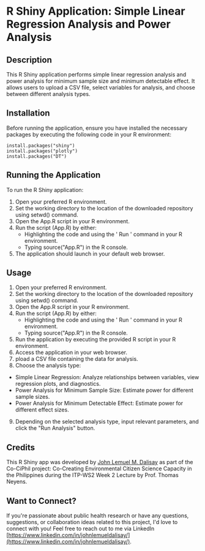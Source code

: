 # R Shiny Application: Simple Linear Regression Analysis and Power Analysis
## Description
This R Shiny application performs simple linear regression analysis and power analysis for minimum sample size and minimum detectable effect. It allows users to upload a CSV file, select variables for analysis, and choose between different analysis types.

## Installation
Before running the application, ensure you have installed the necessary packages by executing the following code in your R environment:

```{r}
install.packages("shiny")
install.packages("plotly")
install.packages("DT")
```
## Running the Application
To run the R Shiny application:
1. Open your preferred R environment.
2. Set the working directory to the location of the downloaded repository using setwd() command.
3. Open the App.R script in your R environment.
4. Run the script (App.R) by either:
   * Highlighting the code and using the ' Run ' command in your R environment.
   * Typing source("App.R") in the R console.
5. The application should launch in your default web browser.
   
## Usage
1. Open your preferred R environment.
2. Set the working directory to the location of the downloaded repository using setwd() command.
3. Open the App.R script in your R environment.
4. Run the script (App.R) by either:
   * Highlighting the code and using the ' Run ' command in your R environment.
   * Typing source("App.R") in the R console.
5. Run the application by executing the provided R script in your R environment.
6.  Access the application in your web browser.
7.   pload a CSV file containing the data for analysis.
8.   Choose the analysis type:
   * Simple Linear Regression: Analyze relationships between variables, view regression plots, and diagnostics.
   * Power Analysis for Minimum Sample Size: Estimate power for different sample sizes.
   * Power Analysis for Minimum Detectable Effect: Estimate power for different effect sizes.
9. Depending on the selected analysis type, input relevant parameters, and click the "Run Analysis" button.

## Credits
This R Shiny app was developed by [John Lemuel M. Dalisay](https://www.linkedin.com/in/johnlemueldalisay/) as part of the Co-CiPhil project: Co-Creating Environmental Citizen Science Capacity in the Philippines during the ITP-WS2 Week 2 Lecture by Prof. Thomas Neyens.

## Want to Connect?
If you're passionate about public health research or have any questions, suggestions, or collaboration ideas related to this project, I'd love to connect with you! Feel free to reach out to me via LinkedIn [https://www.linkedin.com/in/johnlemueldalisay/](https://www.linkedin.com/in/johnlemueldalisay/).
